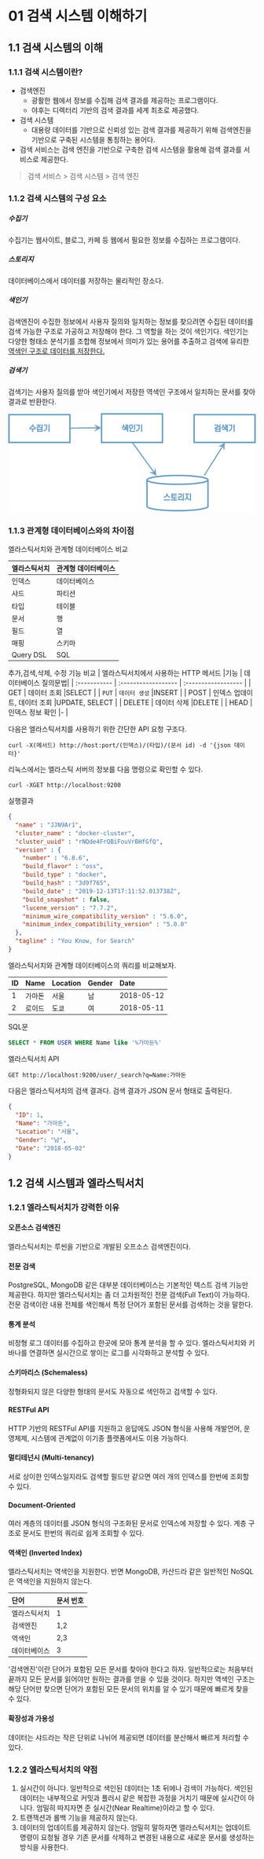 # 01 검색 시스템 이해하기

## 1.1 검색 시스템의 이해

### 1.1.1 검색 시스템이란?

* 검색엔진
    * 광활한 웹에서 정보를 수집해 검색 결과를 제공하는 프로그램이다.
    * 야후는 디렉터리 기반의 검색 결과를 세계 최초로 제공했다.
* 검색 시스템
    * 대용량 데이터를 기반으로 신뢰성 있는 검색 결과를 제공하기 위해 검색엔진을 기반으로 구축된 시스템을 통칭하는 용어다.
* 검색 서비스는 검색 엔진을 기반으로 구축한 검색 시스템을 활용해 검색 결과를 서비스로 제공한다.



>  검색 서비스 > 검색 시스템 > 검색 엔진



### 1.1.2 검색 시스템의 구성 요소

##### 수집기

수집기는 웹사이트, 블로그, 카페 등 웹에서 필요한 정보를 수집하는 프로그램이다.

##### 스토리지

데이터베이스에서 데이터를 저장하는 물리적인 장소다.

##### 색인기

검색엔진이 수집한 정보에서 사용자 질의와 일치하는 정보를 찾으려면 수집된 데이터를 검색 가능한 구조로 가공하고 저장해야 한다. 그 역할을 하는 것이 색인기다. 색인기는 다양한 형태소 분석기를 조합해 정보에서 의미가 있는 용어를 추출하고 검색에 유리한 <u>역색인 구조로 데이터를 저장한다.</u>

##### 검색기

검색기는 사용자 질의를 받아 색인기에서 저장한 역색인 구조에서 일치하는 문서를 찾아 결과로 반환한다.



![image-20210521202710245](images/image-20210521202710245.png)



### 1.1.3 관계형 데이터베이스와의 차이점

엘라스틱서치와 관계형 데이터베이스 비교

| 엘라스틱서치 | 관계형 데이터베이스 |
| :----------- | :------------------ |
| 인덱스       | 데이터베이스        |
| 샤드         | 파티션              |
| 타입         | 테이블              |
| 문서         | 행                  |
| 필드         | 열                  |
| 매핑         | 스키마              |
| Query DSL    | SQL                 |



추가,검색,삭제, 수정 기능 비교
| 엘라스틱서치에서 사용하는 HTTP 메서드 |기능 | 데이터베이스 질의문법|
| :----------- | :------------------ | :------------------ |
| GET    | 데이터 조회   |SELECT        |
| `PUT`     | `데이터 생성`       |INSERT        |
| POST      | 인덱스 업데이트, 데이터 조회 |UPDATE, SELECT        |
| DELETE    | 데이터 삭제             |DELETE        |
| HEAD      | 인덱스 정보 확인         |-        |



다음은 엘라스틱서치를 사용하기 위한 간단한 API 요청 구조다.

```http
curl -X(메서드) http://host:port/(인덱스)/(타입)/(문서 id) -d '{json 데이터}'
```



리눅스에서는 엘라스틱 서버의 정보를 다음 명령으로 확인할 수 있다.

```http
curl -XGET http://localhost:9200
```

실행결과

```json
{
  "name" : "JJN9Ar1",
  "cluster_name" : "docker-cluster",
  "cluster_uuid" : "rNQde4FrQBiFouVrBHfGfQ",
  "version" : {
    "number" : "6.8.6",
    "build_flavor" : "oss",
    "build_type" : "docker",
    "build_hash" : "3d9f765",
    "build_date" : "2019-12-13T17:11:52.013738Z",
    "build_snapshot" : false,
    "lucene_version" : "7.7.2",
    "minimum_wire_compatibility_version" : "5.6.0",
    "minimum_index_compatibility_version" : "5.0.0"
  },
  "tagline" : "You Know, for Search"
}
```



엘라스틱서치와 관계형 데이터베이스의 쿼리를 비교해보자.

| ID | Name        | Location | Gender | Date|
| :--- |  :--- | :--- | :--- | :--- |
| 1 | 가마돈 | 서울 | 남 | 2018-05-12 |
| 2 |로이드 | 도쿄 | 여 | 2018-05-11 |

SQL문

```sql
SELECT * FROM USER WHERE Name like '%가마돈%'
```

엘라스틱서치 API

```http
GET http://localhost:9200/user/_search?q=Name:가마돈
```

다음은 엘라스틱서치의 검색 결과다. 검색 결과가 JSON 문서 형태로 출력된다.

```json
{
  "ID": 1,
  "Name": "가마돈",
  "Location": "서울",
  "Gender": "남",
  "Date": "2018-05-02"
}
```



## 1.2 검색 시스템과 엘라스틱서치

### 1.2.1 엘라스틱서치가 강력한 이유

#### 오픈소스 검색엔진

엘라스틱서치는 루씬을 기반으로 개발된 오프소스 검색엔진이다.



#### 전문 검색

PostgreSQL, MongoDB 같은 대부분 데이터베이스는 기본적인 텍스트 검색 기능만 제공한다. 하지만 엘라스틱서치는 좀 더 고차원적인 전문 검색(Full Text)이 가능하다. 전문 검색이란 내용 전체를 색인해서 특정 단어가 포함된 문서를 검색하는 것을 말한다.



#### 통계 분석

비정형 로그 데이터를 수집하고 한곳에 모아 통계 분석을 할 수 있다. 엘라스틱서치와 키바나를 연결하면 실시간으로 쌓이는 로그를 시각화하고 분석할 수 있다.



#### 스키마리스 (Schemaless)

정형화되지 않은 다양한 형태의 문서도 자동으로 색인하고 검색할 수 있다.



#### RESTFul API

HTTP 기반의 RESTFul API를 지원하고 응답에도 JSON 형식을 사용해 개발언어, 운영체제, 시스템에 관계없이 이기종 플랫폼에서도 이용 가능하다.



#### 멀티테넌시 (Multi-tenancy)

서로 상이한 인덱스일지라도 검색할 필드만 같으면 여러 개의 인덱스를 한번에 조회할 수 있다.



#### Document-Oriented

여러 계층의 데이터를 JSON 형식의 구조화된 문서로 인덱스에 저장할 수 있다. 계층 구조로 문서도 한번의 쿼리로 쉽게 조회할 수 있다.



#### 역색인 (Inverted Index)

엘라스틱서치는 역색인을 지원한다. 반면 MongoDB, 카산드라 같은 일반적인 NoSQL은 역색인을 지원하지 않는다.

| 단어         | 문서 번호 |
| :----------- | :-------- |
| 엘라스틱서치 | 1         |
| 검색엔진     | 1,2       |
| 역색인       | 2,3       |
| 데이터베이스 | 3         |

'검색엔진'이란 단어가 포함된 모든 문서를 찾아야 한다고 하자. 일반적으로는 처음부터 끝까지 모든 문서를 읽어야만 원하는 결과를 얻을 수 있을 것이다. 하지만 역색인 구조는 해당 단어만 찾으면 단어가 포함된 모든 문서의 위치를 알 수 있기 때문에 빠르게 찾을 수 있다.



#### 확장성과 가용성

데이터는 샤드라는 작은 단위로 나뉘어 제공되면 데이터를 분산해서 빠르게 처리할 수 있다.



### 1.2.2 엘라스틱서치의 약점

1. 실시간이 아니다. 일반적으로 색인된 데이터는 1초 뒤에나 검색이 가능하다. 색인된 데이터는 내부적으로 커밋과 플러시 같은 복잡한 과정을 거치기 때문에 실시간이 아니다. 엄밀히 따지자면 준 실시간(Near Realtime)이라고 할 수 있다.
2. 트랜잭션과 롤백 기능을 제공하지 않는다.
3. 데이터의 업데이트를 제공하지 않는다. 엄밀히 말하자면 엘라스틱서치는 업데이트 명령이 요청될 경우 기존 문서를 삭제하고 변경된 내용으로 새로운 문서를 생성하는 방식을 사용한다.





